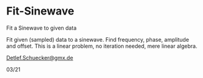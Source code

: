 # Fit-Sinewave
Fit a Sinewave to given data

Fit given (sampled) data to a sinewave.
Find frequency, phase, amplitude and offset.
This is a linear problem, no iteration needed, mere linear algebra.

Detlef.Schuecker@gmx.de

03/21

